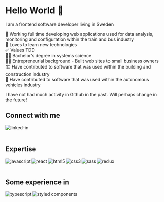 # Hello World 👋

I am a frontend software developer living in Sweden

🚂 Working full time developing web applications used for data analysis, monitoring and configuration within the train and bus industry<br>
🌱 Loves to learn new technologies<br>
✅ Values TDD<br>
👨‍🎓 Bachelor's degree in systems science<br>
👨‍💼 Entrepreneurial background - Built web sites to small business owners<br>
🏗 Have contributed to software that was used within the building and construction industry<br>
🚗 Have contributed to software that was used within the autonomous vehicles industry<br>

I have not had much activity in Github in the past. Will perhaps change in the future!

## Connect with me

[<img align="left" alt="linked-in" src="https://img.shields.io/badge/linkedin-%230077B5.svg?&style=for-the-badge&logo=linkedin&logoColor=white" />](https://www.linkedin.com/in/patriknil90)

<br>
<br>

## Expertise

<img align="left" alt="javascript" src="https://img.shields.io/badge/JavaScript-F7DF1E?style=for-the-badge&logo=javascript&logoColor=black" />

<img align="left" alt="react" src="https://img.shields.io/badge/react%20-%2320232a.svg?&style=for-the-badge&logo=react&logoColor=%2361DAFB" />

<img align="left" alt="html5" src="https://img.shields.io/badge/HTML5-E34F26?style=for-the-badge&logo=html5&logoColor=white" />

<img align="left" alt="css3" src="https://img.shields.io/badge/CSS3-1572B6?style=for-the-badge&logo=css3&logoColor=white" />

<img align="left" alt="sass" src="https://img.shields.io/badge/Sass-CC6699?style=for-the-badge&logo=sass&logoColor=white" />

<img align="left" alt="redux" src="https://img.shields.io/badge/Redux-593D88?style=for-the-badge&logo=redux&logoColor=white" />

<br>
<br>

## Some experience in

<img align="left" alt="typescript" src="https://img.shields.io/badge/TypeScript-007ACC?style=for-the-badge&logo=typescript&logoColor=white" />

<img align="left" alt="styled components" src="https://img.shields.io/badge/styled--components-DB7093?style=for-the-badge&logo=styled-components&logoColor=white" />
